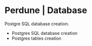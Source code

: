 # Perdune | Database 

Postgre SQL database creation.
 
- Postgres SQL database creation
- Postgres tables creation


